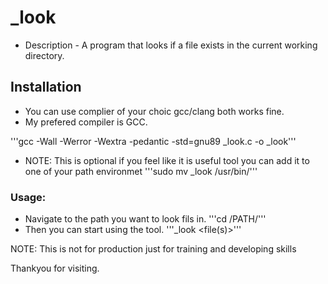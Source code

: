 # _look

- Description - A program that looks if a file exists in the current working directory.

## Installation
- You can use complier of your choic gcc/clang both works fine.
- My prefered compiler is GCC.

'''gcc -Wall -Werror -Wextra -pedantic -std=gnu89 _look.c -o _look'''
- NOTE: This is optional
	if you feel like it is useful tool you can add it to one of
	your path environmet
'''sudo mv _look /usr/bin/'''
### Usage:
- Navigate to the path you want to look fils in.
'''cd /PATH/'''
- Then you can start using the tool.
'''_look <file(s)>'''

NOTE: This is not for production just for training and developing skills

Thankyou for visiting.


